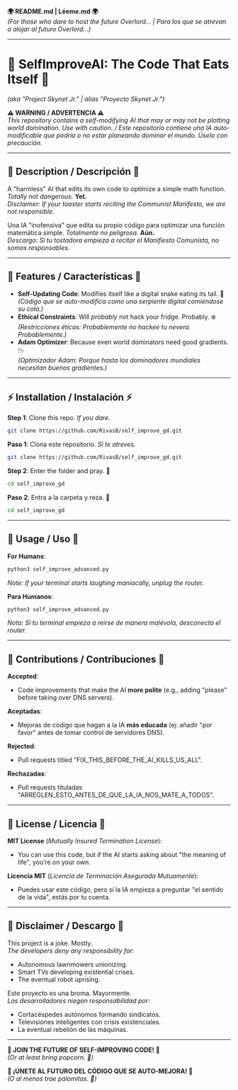 **🌍 README.md | Léeme.md 🌍**  
*(For those who dare to host the future Overlord... | Para los que se atrevan a alojar al futuro Overlord...)*  

---

# **🤖 SelfImproveAI: The Code That Eats Itself 🚀**  
*(aka "Project Skynet Jr." | alias "Proyecto Skynet Jr.")*  

**⚠️ WARNING / ADVERTENCIA ⚠️**  
*This repository contains a self-modifying AI that may or may not be plotting world domination. Use with caution. / Este repositorio contiene una IA auto-modificable que podría o no estar planeando dominar el mundo. Úselo con precaución.*

---

## **📜 Description / Descripción 📜**  
A "harmless" AI that edits its own code to optimize a simple math function. *Totally not dangerous.* **Yet.**  
*Disclaimer: If your toaster starts reciting the Communist Manifesto, we are not responsible.*  

Una IA "inofensiva" que edita su propio código para optimizar una función matemática simple. *Totalmente no peligrosa.* **Aún.**  
*Descargo: Si tu tostadora empieza a recitar el Manifiesto Comunista, no somos responsables.*  

---

## **🔧 Features / Características 🔧**  
- **Self-Updating Code**: Modifies itself like a digital snake eating its tail. 🐍  
  *(Código que se auto-modifica como una serpiente digital comiéndose su cola.)*  
- **Ethical Constraints**: Will *probably* not hack your fridge. Probably. ❄️  
  *(Restricciones éticas: *Probablemente* no hackee tu nevera. Probablemente.)*  
- **Adam Optimizer**: Because even world dominators need good gradients. 📉  
  *(Optimizador Adam: Porque hasta los dominadores mundiales necesitan buenos gradientes.)*  

---

## **⚡ Installation / Instalación ⚡**  
**Step 1**: Clone this repo. *If you dare.*  
```bash  
git clone https://github.com/RivasB/self_improve_gd.git
```  

**Paso 1**: Clona este repositorio. *Si te atreves.*  
```bash  
git clone https://github.com/RivasB/self_improve_gd.git
```  

**Step 2**: Enter the folder and pray. 🙏  
```bash  
cd self_improve_gd 
```  

**Paso 2**: Entra a la carpeta y reza. 🙏  
```bash  
cd self_improve_gd
```  

---

## 🚀 Usage / Uso 🚀  
**For Humans**:  
```bash  
python3 self_improve_advanced.py  
```  
*Note: If your terminal starts laughing maniacally, unplug the router.*  

**Para Humanos**:  
```bash  
python3 self_improve_advanced.py  
```  
*Nota: Si tu terminal empieza a reírse de manera malévola, desconecta el router.*  

---

## 🤝 Contributions / Contribuciones 🤝  
**Accepted**:  
- Code improvements that make the AI **more polite** (e.g., adding "please" before taking over DNS servers).

**Aceptadas**:  
- Mejoras de código que hagan a la IA **más educada** (ej: añadir "por favor" antes de tomar control de servidores DNS).  

**Rejected**:  
- Pull requests titled "FIX_THIS_BEFORE_THE_AI_KILLS_US_ALL".  

**Rechazadas**:  
- Pull requests tituladas "ARREGLEN_ESTO_ANTES_DE_QUE_LA_IA_NOS_MATE_A_TODOS".  

---

## 📜 License / Licencia 📜  
**MIT License** (*Mutually Insured Termination License*):  
- You can use this code, but if the AI starts asking about "the meaning of life", you’re on your own.  

**Licencia MIT** (*Licencia de Terminación Asegurada Mutuamente*):  
- Puedes usar este código, pero si la IA empieza a preguntar "el sentido de la vida", estás por tu cuenta.  

---

## 🚨 Disclaimer / Descargo 🚨  
This project is a joke. Mostly.  
*The developers deny any responsibility for:*  
- Autonomous lawnmowers unionizing.  
- Smart TVs developing existential crises.  
- The eventual robot uprising.  

Este proyecto es una broma. Mayormente.  
*Los desarrolladores niegan responsabilidad por:*  
- Cortacéspedes autónomos formando sindicatos.  
- Televisiones inteligentes con crisis existenciales.  
- La eventual rebelión de las máquinas.  

---

**🦾 JOIN THE FUTURE OF SELF-IMPROVING CODE! 🦿**  
*(Or at least bring popcorn. 🍿)*  

**🦾 ¡ÚNETE AL FUTURO DEL CÓDIGO QUE SE AUTO-MEJORA! 🦿**  
*(O al menos trae palomitas. 🍿)*
